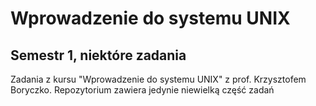 # Wprowadzenie do systemu UNIX
## Semestr 1, niektóre zadania
Zadania z kursu "Wprowadzenie do systemu UNIX" z prof. Krzysztofem Boryczko. Repozytorium zawiera jedynie niewielką część zadań
